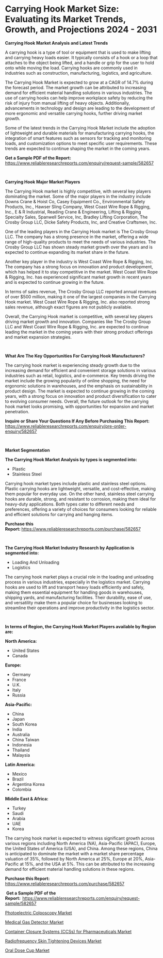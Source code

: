 <p><h1>Carrying Hook Market Size: Evaluating its Market Trends, Growth, and Projections 2024 - 2031</h1></p><p><strong>Carrying Hook Market Analysis and Latest Trends</strong></p>
<p><p>A carrying hook is a type of tool or equipment that is used to make lifting and carrying heavy loads easier. It typically consists of a hook or a loop that attaches to the object being lifted, and a handle or grip for the user to hold onto while moving the load. Carrying hooks are commonly used in industries such as construction, manufacturing, logistics, and agriculture.</p><p>The Carrying Hook Market is expected to grow at a CAGR of 14.7% during the forecast period. The market growth can be attributed to increasing demand for efficient material handling solutions in various industries. The use of carrying hooks can help improve workplace safety by reducing the risk of injury from manual lifting of heavy objects. Additionally, advancements in technology and design are leading to the development of more ergonomic and versatile carrying hooks, further driving market growth.</p><p>Some of the latest trends in the Carrying Hook Market include the adoption of lightweight and durable materials for manufacturing carrying hooks, the integration of smart features such as sensors for tracking and monitoring loads, and customization options to meet specific user requirements. These trends are expected to continue shaping the market in the coming years.</p></p>
<p><strong>Get a Sample PDF of the Report:&nbsp;</strong> <a href="https://www.reliableresearchreports.com/enquiry/request-sample/582657">https://www.reliableresearchreports.com/enquiry/request-sample/582657</a></p>
<p>&nbsp;</p>
<p><strong>Carrying Hook Major Market Players</strong></p>
<p><p>The Carrying Hook market is highly competitive, with several key players dominating the market. Some of the major players in the industry include Downs Crane & Hoist Co, Casey Equipment Co., Environmental Safety Products, Inc., Hawser Sling Company, West Coast Wire Rope & Rigging, Inc., E & R Industrial, Reading Crane & Engineering, Lifting & Rigging Specialty Sales, Spanwell Service, Inc, Bradley Lifting Corporation, The Crosby Group LLC, Dicke Safety Products, Inc, and Creative Craftsmen, Inc.</p><p>One of the leading players in the Carrying Hook market is The Crosby Group LLC. The company has a strong presence in the market, offering a wide range of high-quality products to meet the needs of various industries. The Crosby Group LLC has shown steady market growth over the years and is expected to continue expanding its market share in the future.</p><p>Another key player in the industry is West Coast Wire Rope & Rigging, Inc. The company has a strong focus on innovation and product development, which has helped it to stay competitive in the market. West Coast Wire Rope & Rigging, Inc. has experienced significant market growth in recent years and is expected to continue growing in the future.</p><p>In terms of sales revenue, The Crosby Group LLC reported annual revenues of over $500 million, making it one of the largest companies in the Carrying Hook market. West Coast Wire Rope & Rigging, Inc. also reported strong sales revenue, although exact figures are not publicly available.</p><p>Overall, the Carrying Hook market is competitive, with several key players driving market growth and innovation. Companies like The Crosby Group LLC and West Coast Wire Rope & Rigging, Inc. are expected to continue leading the market in the coming years with their strong product offerings and market expansion strategies.</p></p>
<p>&nbsp;</p>
<p><strong>What Are The Key Opportunities For Carrying Hook Manufacturers?</strong></p>
<p><p>The carrying hook market is experiencing steady growth due to the increasing demand for efficient and convenient storage solutions in various industries such as retail, logistics, and e-commerce. Key trends driving the market include the growing popularity of online shopping, the need for ergonomic solutions in warehouses, and the emphasis on sustainability in product design. The market is expected to continue growing in the coming years, with a strong focus on innovation and product diversification to cater to evolving consumer needs. Overall, the future outlook for the carrying hook market looks promising, with opportunities for expansion and market penetration.</p></p>
<p><strong>Inquire or Share Your Questions If Any Before Purchasing This Report:</strong> <a href="https://www.reliableresearchreports.com/enquiry/pre-order-enquiry/582657">https://www.reliableresearchreports.com/enquiry/pre-order-enquiry/582657</a></p>
<p>&nbsp;</p>
<p><strong>Market Segmentation</strong></p>
<p><strong>The Carrying Hook Market Analysis by types is segmented into:</strong></p>
<p><ul><li>Plastic</li><li>Stainless Steel</li></ul></p>
<p><p>Carrying hook market types include plastic and stainless steel options. Plastic carrying hooks are lightweight, versatile, and cost-effective, making them popular for everyday use. On the other hand, stainless steel carrying hooks are durable, strong, and resistant to corrosion, making them ideal for heavy-duty applications. Both types cater to different needs and preferences, offering a variety of choices for consumers looking for reliable and efficient solutions for carrying and hanging items.</p></p>
<p><strong>Purchase this Report:&nbsp;</strong><a href="https://www.reliableresearchreports.com/purchase/582657">https://www.reliableresearchreports.com/purchase/582657</a></p>
<p>&nbsp;</p>
<p><strong>The Carrying Hook Market Industry Research by Application is segmented into:</strong></p>
<p><ul><li>Loading And Unloading</li><li>Logistics</li></ul></p>
<p><p>The carrying hook market plays a crucial role in the loading and unloading process in various industries, especially in the logistics market. Carrying hooks are used to lift and transport heavy loads efficiently and safely, making them essential equipment for handling goods in warehouses, shipping yards, and manufacturing facilities. Their durability, ease of use, and versatility make them a popular choice for businesses looking to streamline their operations and improve productivity in the logistics sector.</p></p>
<p>&nbsp;</p>
<p><strong>In terms of Region, the Carrying Hook Market Players available by Region are:</strong></p>
<p>
    <p> <strong> North America: </strong>
        <ul>
            <li>United States</li>
            <li>Canada</li>
        </ul>
        </p> 
    <p> <strong> Europe: </strong>
        <ul>
            <li>Germany</li>
            <li>France</li>
            <li>U.K.</li>
            <li>Italy</li>
            <li>Russia</li>
        </ul>
        </p> 
    <p> <strong> Asia-Pacific: </strong>
        <ul>
            <li>China</li>
            <li>Japan</li>
            <li>South Korea</li>
            <li>India</li>
            <li>Australia</li>
            <li>China Taiwan</li>
            <li>Indonesia</li>
            <li>Thailand</li>
            <li>Malaysia</li>
        </ul>
        </p> 
    <p> <strong> Latin America: </strong>
        <ul>
            <li>Mexico</li>
            <li>Brazil</li>
            <li>Argentina Korea</li>
            <li>Colombia</li>
        </ul>
        </p> 
    <p> <strong> Middle East & Africa: </strong>
        <ul>
            <li>Turkey</li>
            <li>Saudi</li>
            <li>Arabia</li>
            <li>UAE</li>
            <li>Korea</li>
        </ul>
    </p>
    </p>
<p><p>The carrying hook market is expected to witness significant growth across various regions including North America (NA), Asia-Pacific (APAC), Europe, the United States of America (USA), and China. Among these regions, China is anticipated to dominate the market with a market share percentage valuation of 35%, followed by North America at 25%, Europe at 20%, Asia-Pacific at 15%, and the USA at 5%. This can be attributed to the increasing demand for efficient material handling solutions in these regions.</p></p>
<p><strong>Purchase this Report: </strong><a href="https://www.reliableresearchreports.com/purchase/582657">https://www.reliableresearchreports.com/purchase/582657</a></p>
<p>&nbsp;<strong>Get a Sample PDF of the Report:&nbsp;&nbsp;</strong><a href="https://www.reliableresearchreports.com/enquiry/request-sample/582657">https://www.reliableresearchreports.com/enquiry/request-sample/582657</a></p>
<p><strong></strong></p>
<p><p><a href="https://medium.com/@bartonhintz/photoelectric-colposcopy-market-furnishes-information-on-market-share-market-trends-and-market-752a3044b537">Photoelectric Colposcopy Market</a></p><p><a href="https://medium.com/@bartonhintz/analyzing-medical-gas-detector-market-global-industry-perspective-and-forecast-2024-to-2031-983d916a900b">Medical Gas Detector Market</a></p><p><a href="https://medium.com/@leeullrich2023/analyzing-container-closure-systems-ccss-for-pharmaceuticals-market-global-industry-perspective-f59613bbcd82">Container Closure Systems (CCSs) for Pharmaceuticals Market</a></p><p><a href="https://medium.com/@leeullrich2023/radiofrequency-skin-tightening-devices-market-research-report-its-history-and-forecast-2024-to-c4191d44d657">Radiofrequency Skin Tightening Devices Market</a></p><p><a href="https://medium.com/@bartonhintz/oral-dose-cup-market-report-reveals-the-latest-trends-and-growth-opportunities-of-this-market-d1bf0dec5f8a">Oral Dose Cup Market</a></p></p>